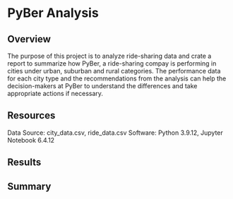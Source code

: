 # PyBer Analysis

## Overview 
The purpose of this project is to analyze ride-sharing data and crate a report to summarize how PyBer, a ride-sharing compay is performing in cities under urban, suburban and rural categories. The performance data for each city type and the recommendations from the analysis can help the decision-makers at PyBer to understand the differences and take appropriate actions if necessary. 

## Resources
Data Source: city_data.csv, ride_data.csv Software: Python 3.9.12, Jupyter Notebook 6.4.12 

## Results

## Summary

